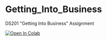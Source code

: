 # Getting_Into_Business
DS201 "Getting Into Business" Assignment


[![Open In Colab](https://colab.research.google.com/drive/11TNGsCxGk7BHbMzgxiENt0RFmr1rh6TL#scrollTo=lO68HVp40bWy)](https://github.com/FujiPy/DS201_Capstone_Getting_Into_Business/blob/main/DS201_Capstone_Getting_Into_Business_Max_Fujimori.ipynb) 
